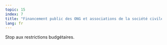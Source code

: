 ```yaml
---
topic: 15
index: 7
title: "Financement public des ONG et associations de la société civile."
lang: fr
---
```

Stop aux restrictions budgétaires.
